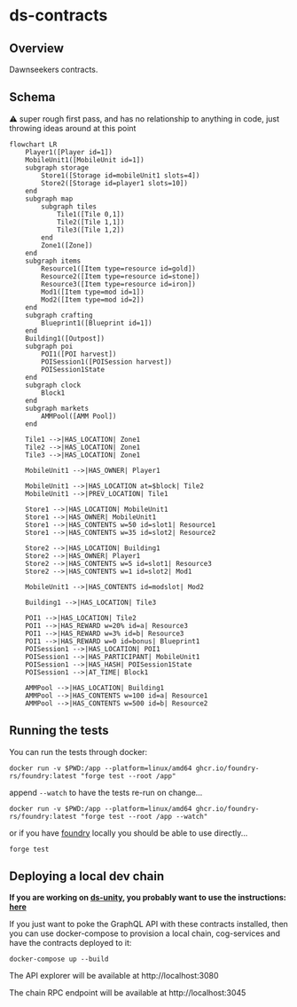 # ds-contracts

## Overview

Dawnseekers contracts.

## Schema

:warning: super rough first pass, and has no relationship to anything in code, just throwing ideas around at this point
```mermaid
flowchart LR
    Player1([Player id=1])
    MobileUnit1([MobileUnit id=1])
    subgraph storage
        Store1([Storage id=mobileUnit1 slots=4])
        Store2([Storage id=player1 slots=10])
    end
    subgraph map
        subgraph tiles
            Tile1([Tile 0,1])
            Tile2([Tile 1,1])
            Tile3([Tile 1,2])
        end
        Zone1([Zone])
    end
    subgraph items
        Resource1([Item type=resource id=gold])
        Resource2([Item type=resource id=stone])
        Resource3([Item type=resource id=iron])
        Mod1([Item type=mod id=1])
        Mod2([Item type=mod id=2])
    end
    subgraph crafting
        Blueprint1([Blueprint id=1])
    end
    Building1([Outpost])
    subgraph poi
        POI1([POI harvest])
        POISession1([POISession harvest])
        POISession1State
    end
    subgraph clock
        Block1
    end
    subgraph markets
        AMMPool([AMM Pool])
    end
    
    Tile1 -->|HAS_LOCATION| Zone1
    Tile2 -->|HAS_LOCATION| Zone1
    Tile3 -->|HAS_LOCATION| Zone1
    
    MobileUnit1 -->|HAS_OWNER| Player1
    
    MobileUnit1 -->|HAS_LOCATION at=$block| Tile2
    MobileUnit1 -->|PREV_LOCATION| Tile1
    
    Store1 -->|HAS_LOCATION| MobileUnit1
    Store1 -->|HAS_OWNER| MobileUnit1
    Store1 -->|HAS_CONTENTS w=50 id=slot1| Resource1
    Store1 -->|HAS_CONTENTS w=35 id=slot2| Resource2
    
    Store2 -->|HAS_LOCATION| Building1
    Store2 -->|HAS_OWNER| Player1
    Store2 -->|HAS_CONTENTS w=5 id=slot1| Resource3
    Store2 -->|HAS_CONTENTS w=1 id=slot2| Mod1
    
    MobileUnit1 -->|HAS_CONTENTS id=modslot| Mod2
    
    Building1 -->|HAS_LOCATION| Tile3
    
    POI1 -->|HAS_LOCATION| Tile2
    POI1 -->|HAS_REWARD w=20% id=a| Resource3
    POI1 -->|HAS_REWARD w=3% id=b| Resource3
    POI1 -->|HAS_REWARD w=0 id=bonus| Blueprint1
    POISession1 -->|HAS_LOCATION| POI1
    POISession1 -->|HAS_PARTICIPANT| MobileUnit1
    POISession1 -->|HAS_HASH| POISession1State
    POISession1 -->|AT_TIME| Block1
    
    AMMPool -->|HAS_LOCATION| Building1
    AMMPool -->|HAS_CONTENTS w=100 id=a| Resource1
    AMMPool -->|HAS_CONTENTS w=500 id=b| Resource2

```

## Running the tests

You can run the tests through docker:

```
docker run -v $PWD:/app --platform=linux/amd64 ghcr.io/foundry-rs/foundry:latest "forge test --root /app"
```

append `--watch` to have the tests re-run on change...

```
docker run -v $PWD:/app --platform=linux/amd64 ghcr.io/foundry-rs/foundry:latest "forge test --root /app --watch"
```

or if you have [foundry](https://getfoundry.sh/) locally you should be able to use directly...

```
forge test
```

## Deploying a local dev chain

**If you are working on [ds-unity](https://github.com/playmint/ds-unity), you probably want to use the instructions: [here](https://github.com/playmint/ds-unity)**

If you just want to poke the GraphQL API with these contracts installed, then you can use docker-compose to provision a local chain, cog-services and have the contracts deployed to it:

```
docker-compose up --build
```

The API explorer will be available at http://localhost:3080

The chain RPC endpoint will be available at http://localhost:3045

